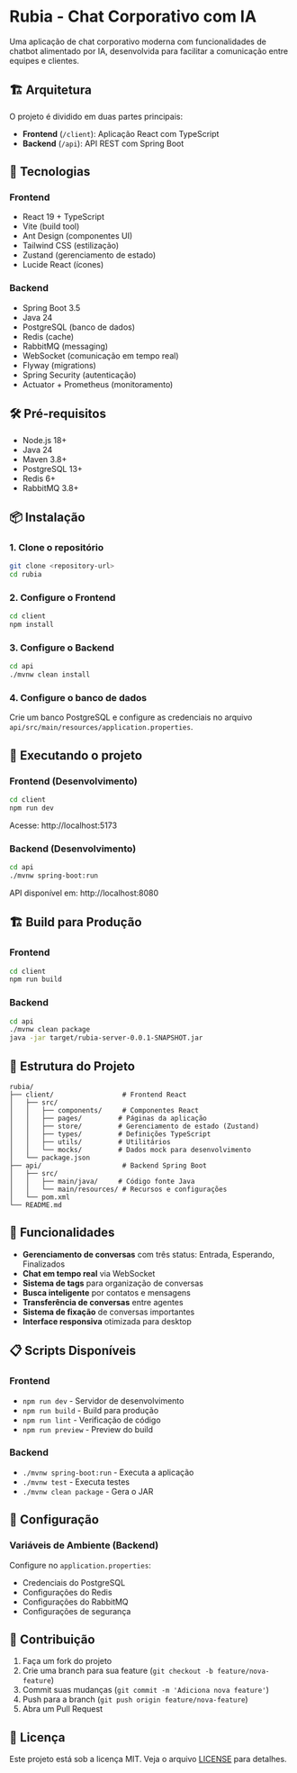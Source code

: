 # Rubia - Chat Corporativo com IA

Uma aplicação de chat corporativo moderna com funcionalidades de chatbot alimentado por IA, desenvolvida para facilitar a comunicação entre equipes e clientes.

## 🏗️ Arquitetura

O projeto é dividido em duas partes principais:

- **Frontend** (`/client`): Aplicação React com TypeScript
- **Backend** (`/api`): API REST com Spring Boot

## 🚀 Tecnologias

### Frontend
- React 19 + TypeScript
- Vite (build tool)
- Ant Design (componentes UI)
- Tailwind CSS (estilização)
- Zustand (gerenciamento de estado)
- Lucide React (ícones)

### Backend
- Spring Boot 3.5
- Java 24
- PostgreSQL (banco de dados)
- Redis (cache)
- RabbitMQ (messaging)
- WebSocket (comunicação em tempo real)
- Flyway (migrations)
- Spring Security (autenticação)
- Actuator + Prometheus (monitoramento)

## 🛠️ Pré-requisitos

- Node.js 18+
- Java 24
- Maven 3.8+
- PostgreSQL 13+
- Redis 6+
- RabbitMQ 3.8+

## 📦 Instalação

### 1. Clone o repositório
```bash
git clone <repository-url>
cd rubia
```

### 2. Configure o Frontend
```bash
cd client
npm install
```

### 3. Configure o Backend
```bash
cd api
./mvnw clean install
```

### 4. Configure o banco de dados
Crie um banco PostgreSQL e configure as credenciais no arquivo `api/src/main/resources/application.properties`.

## 🚀 Executando o projeto

### Frontend (Desenvolvimento)
```bash
cd client
npm run dev
```
Acesse: http://localhost:5173

### Backend (Desenvolvimento)
```bash
cd api
./mvnw spring-boot:run
```
API disponível em: http://localhost:8080

## 🏗️ Build para Produção

### Frontend
```bash
cd client
npm run build
```

### Backend
```bash
cd api
./mvnw clean package
java -jar target/rubia-server-0.0.1-SNAPSHOT.jar
```

## 📁 Estrutura do Projeto

```
rubia/
├── client/                 # Frontend React
│   ├── src/
│   │   ├── components/     # Componentes React
│   │   ├── pages/         # Páginas da aplicação
│   │   ├── store/         # Gerenciamento de estado (Zustand)
│   │   ├── types/         # Definições TypeScript
│   │   ├── utils/         # Utilitários
│   │   └── mocks/         # Dados mock para desenvolvimento
│   └── package.json
├── api/                    # Backend Spring Boot
│   ├── src/
│   │   ├── main/java/     # Código fonte Java
│   │   └── main/resources/ # Recursos e configurações
│   └── pom.xml
└── README.md
```

## 🎯 Funcionalidades

- **Gerenciamento de conversas** com três status: Entrada, Esperando, Finalizados
- **Chat em tempo real** via WebSocket
- **Sistema de tags** para organização de conversas
- **Busca inteligente** por contatos e mensagens
- **Transferência de conversas** entre agentes
- **Sistema de fixação** de conversas importantes
- **Interface responsiva** otimizada para desktop

## 📋 Scripts Disponíveis

### Frontend
- `npm run dev` - Servidor de desenvolvimento
- `npm run build` - Build para produção
- `npm run lint` - Verificação de código
- `npm run preview` - Preview do build

### Backend
- `./mvnw spring-boot:run` - Executa a aplicação
- `./mvnw test` - Executa testes
- `./mvnw clean package` - Gera o JAR

## 🔧 Configuração

### Variáveis de Ambiente (Backend)
Configure no `application.properties`:
- Credenciais do PostgreSQL
- Configurações do Redis
- Configurações do RabbitMQ
- Configurações de segurança

## 🤝 Contribuição

1. Faça um fork do projeto
2. Crie uma branch para sua feature (`git checkout -b feature/nova-feature`)
3. Commit suas mudanças (`git commit -m 'Adiciona nova feature'`)
4. Push para a branch (`git push origin feature/nova-feature`)
5. Abra um Pull Request

## 📄 Licença

Este projeto está sob a licença MIT. Veja o arquivo [LICENSE](LICENSE) para detalhes.
